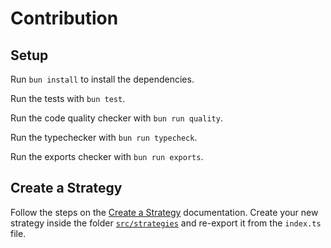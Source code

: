 # Contribution

## Setup

Run `bun install` to install the dependencies.

Run the tests with `bun test`.

Run the code quality checker with `bun run quality`.

Run the typechecker with `bun run typecheck`.

Run the exports checker with `bun run exports`.

## Create a Strategy

Follow the steps on the [Create a Strategy](https://github.com/sergiodxa/remix-auth/blob/main/docs/create-a-strategy.md) documentation. Create your new strategy inside the folder [`src/strategies`](https://github.com/sergiodxa/remix-auth/tree/main/src/strategies) and re-export it from the `index.ts` file.
